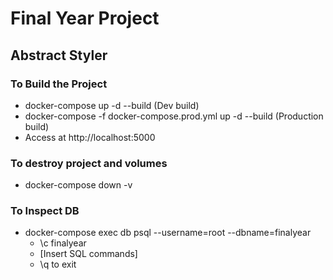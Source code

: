 # Final Year Project

## Abstract Styler

### To Build the Project

* docker-compose up -d --build (Dev build)
* docker-compose -f docker-compose.prod.yml up -d --build (Production build)
* Access at http://localhost:5000

### To destroy project and volumes

* docker-compose down -v

### To Inspect DB

* docker-compose exec db psql --username=root --dbname=finalyear
    * \c finalyear
    * [Insert SQL commands]
    * \q to exit



